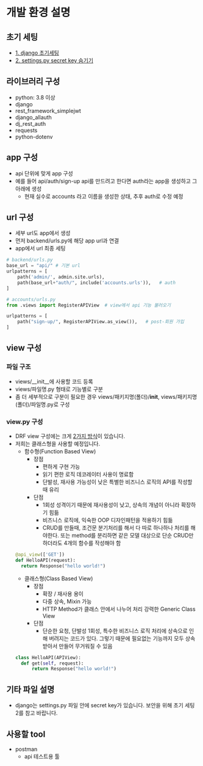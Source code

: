 # 개발 환경 설명

## 초기 세팅
- [1. django 초기세팅](https://mons1220.tistory.com/282)
- [2. settings.py secret key 숨기기](https://medium.com/iovsomnium/django-django-secret-key-%EB%B6%84%EB%A6%AC%ED%95%98%EA%B8%B0-74288462e2ff)

## 라이브러리 구성
- python: 3.8 이상
- django
- rest_framework_simplejwt
- django_allauth
- dj_rest_auth
- requests
- python-dotenv

## app 구성
- api 단위에 맞게 app 구성
- 예를 들어 api/auth/sign-up api를 만드려고 한다면 auth라는 app을 생성하고 그 아래에 생성
  - 현재 실수로 accounts 라고 이름을 생성한 상태, 추후 auth로 수정 예정

## url 구성
- 세부 url도 app에서 생성
- 먼저 backend/urls.py에 해당 app url과 연결
- app에서 url 최종 세팅
```python
# backend/urls.py
base_url = "api/" # 기본 url
urlpatterns = [
    path('admin/', admin.site.urls),
    path(base_url+"auth/", include('accounts.urls')),   # auth
]
```
```python
# accounts/urls.py
from .views import RegisterAPIView  # view에서 api 기능 불러오기

urlpatterns = [
    path("sign-up/", RegisterAPIView.as_view()),   # post-회원 가입
]
```

## view 구성
### 파일 구조
- views/__init__에 사용할 코드 등록
- views/파일명.py 형태로 기능별로 구분
- 좀 더 세부적으로 구분이 필요한 경우 views/패키지명(폴더)/__init__, views/패키지명(폴더)/파일명.py로 구성
### view.py 구성
- DRF view 구성에는 크게 [2가지 방식](https://velog.io/@qlgks1/Django-DRF-FBVFunction-Based-Views-vs-CBVClass-Based-Views)이 있습니다.
- 저희는 클래스형을 사용할 예정입니다.
  - 함수형(Function Based View)
    - 장점
      - 편하게 구현 가능
      - 읽기 편한 로직 데코레이터 사용이 명료함
      - 단발성, 재사용 가능성이 낮은 특별한 비즈니스 로직의 API를 작성할 때 유리
    - 단점
      - 1회성 성격이기 때문에 재사용성이 낮고, 상속의 개념이 아니라 확장하기 힘듦
      - 비즈니스 로직에, 익숙한 OOP 디자인패턴을 적용하기 힘듦
      - CRUD를 만들때, 조건문 분기처리를 해서 다 따로 하나하나 처리를 해야한다. 또는 method를 분리하면 같은 모델 대상으로 단순 CRUD만 하더라도 4개의 함수를 작성해야 함
  ```python
  @api_view(['GET'])
  def HelloAPI(request):
    return Response("hello world!")
  ```
  - 클래스형(Class Based View)
    - 장점
      - 확장 / 재사용 용이
      - 다중 상속, Mixin 가능
      - HTTP Method가 클래스 안에서 나누어 처리 강력한 Generic Class View
    - 단점
      - 단순한 요청, 단발성 1회성, 특수한 비즈니스 로직 처리에 상속으로 인해 버려지는 코드가 있다. 그렇기 때문에 필요없는 기능까지 모두 상속받아서 만들어 무거워질 수 있음
  ```python
  class HelloAPI(APIView):
    def get(self, request):
        return Response("hello world!")
  ```

## 기타 파일 설명
- django는 settings.py 파일 안에 secret key가 있습니다. 보안을 위해 초기 세팅 2를 참고 바랍니다.

## 사용할 tool
- postman
  - api 테스트용 툴